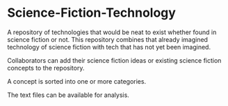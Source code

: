 # Science-Fiction-Technology
A repository of technologies that would be neat to exist whether found in science fiction or not.
This repository combines that already imagined technology of science fiction with tech that has not yet been imagined.

Collaborators can add their science fiction ideas or existing science fiction concepts to the repository.

A concept is sorted into one or more categories.

The text files can be available for analysis.


